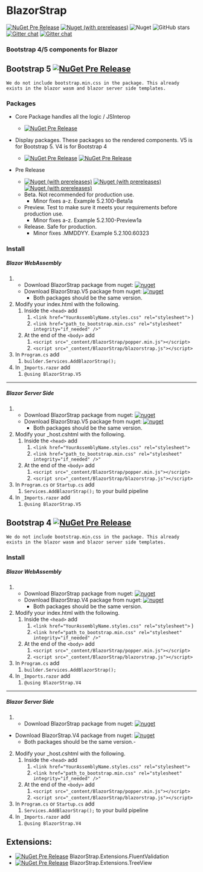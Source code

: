 # BlazorStrap
[![NuGet Pre Release](https://img.shields.io/nuget/v/BlazorStrap.svg)](https://www.nuget.org/packages/BlazorStrap/)
[![Nuget (with prereleases)](https://img.shields.io/nuget/vpre/BlazorStrap?color=orange)](https://www.nuget.org/packages/BlazorStrap/)
![Nuget](https://img.shields.io/nuget/dt/BlazorStrap)
![GitHub stars](https://img.shields.io/github/stars/chanan/BlazorStrap?color=orange)
[![Gitter chat](https://img.shields.io/badge/gitter-join-na?logo=gitter)](https://gitter.im/BlazorStrap/community)
[![Gitter chat](https://img.shields.io/badge/discord-join-na?logo=discord)](https://discord.gg/V7Y8s7WprR)

### Bootstrap 4/5 components for Blazor

## Bootstrap 5 [![NuGet Pre Release](https://img.shields.io/nuget/v/BlazorStrap.V5.svg)](https://www.nuget.org/packages/BlazorStrap.V5/)
`We do not include bootstrap.min.css in the package. This already exists in the blazor wasm and blazor server side templates.`

### Packages 
- Core Package handles all the logic / JSInterop
  - [![NuGet Pre Release](https://img.shields.io/nuget/v/BlazorStrap.svg)](https://www.nuget.org/packages/BlazorStrap/)
- Display packages. These packages so the rendered components. V5 is for Bootstrap 5. V4 is for Bootstrap 4
  - [![NuGet Pre Release](https://img.shields.io/nuget/v/BlazorStrap.V5.svg)](https://www.nuget.org/packages/BlazorStrap.V5/)
[![NuGet Pre Release](https://img.shields.io/nuget/v/BlazorStrap.V4.svg)](https://www.nuget.org/packages/BlazorStrap.V4/)

- Pre Release
  - [![Nuget (with prereleases)](https://img.shields.io/nuget/vpre/BlazorStrap?color=orange)](https://www.nuget.org/packages/BlazorStrap/)
[![Nuget (with prereleases)](https://img.shields.io/nuget/vpre/BlazorStrap.V5?color=orange)](https://www.nuget.org/packages/BlazorStrap.V5/)
[![Nuget (with prereleases)](https://img.shields.io/nuget/vpre/BlazorStrap.V4?color=orange)](https://www.nuget.org/packages/BlazorStrap.V4/)
  - Beta. Not recommended for production use.
    - Minor fixes a-z. Example 5.2.100-Beta1a
  - Preview. Test to make sure it meets your requirements before production use.
    - Minor fixes a-z. Example 5.2.100-Preview1a
  - Release. Safe for production. 
    - Minor fixes .MMDDYY. Example 5.2.100.60323
 
### Install
##### Blazor WebAssembly
1. - Download BlazorStrap package from nuget: [![nuget](https://img.shields.io/badge/nuget-Download%205.1.x-blue)](https://www.nuget.org/packages/BlazorStrap)
   - Download BlazorStrap.V5 package from nuget: [![nuget](https://img.shields.io/badge/nuget-Download%205.1.x-blue)](https://www.nuget.org/packages/BlazorStrap.V5)
      - Both packages should be the same version.
2. Modify your index.html with the following.
   1. Inside the ```<head>``` add
      1. ```<link href="YourAssemblyName.styles.css" rel="stylesheet">``` )
      2. ```<link href="path_to_bootstrap.min.css" rel="stylesheet" integrity="if_needed" />"```
   2. At the end of the ```<body>``` add
      1. ```<script src="_content/BlazorStrap/popper.min.js"></script>```
      2. ```<script src="_content/BlazorStrap/blazorstrap.js"></script>```
3. In ```Program.cs``` add
   1. ```builder.Services.AddBlazorStrap();```
4. In ```_Imports.razor``` add
   1. ```@using BlazorStrap.V5```
-----
##### Blazor Server Side
1.
   - Download BlazorStrap package from nuget: [![nuget](https://img.shields.io/badge/nuget-Download%205.1.x-blue)](https://www.nuget.org/packages/BlazorStrap)
   - Download BlazorStrap.V5 package from nuget: [![nuget](https://img.shields.io/badge/nuget-Download%205.1.x-blue)](https://www.nuget.org/packages/BlazorStrap.V5)
      - Both packages should be the same version.
2. Modify your _host.cshtml with the following.
   1. Inside the ```<head>``` add
      1. ```<link href="YourAssemblyName.styles.css" rel="stylesheet">```
      2. ```<link href="path_to_bootstrap.min.css" rel="stylesheet" integrity="if_needed" />"```
   2. At the end of the ```<body>``` add
      1. ```<script src="_content/BlazorStrap/popper.min.js"></script>```
      2. ```<script src="_content/BlazorStrap/blazorstrap.js"></script>```
3. In ```Program.cs``` or ```Startup.cs``` add
   1. ```Services.AddBlazorStrap();``` to your build pipeline
4. In ```_Imports.razor``` add
   1. ```@using BlazorStrap.V5```

## Bootstrap 4 [![NuGet Pre Release](https://img.shields.io/nuget/v/BlazorStrap.V4.svg)](https://www.nuget.org/packages/BlazorStrap.V4/)
`We do not include bootstrap.min.css in the package. This already exists in the blazor wasm and blazor server side templates.`

### Install
##### Blazor WebAssembly
1. - Download BlazorStrap package from nuget: [![nuget](https://img.shields.io/badge/nuget-Download%205.1.x-blue)](https://www.nuget.org/packages/BlazorStrap)
   - Download BlazorStrap.V4 package from nuget: [![nuget](https://img.shields.io/badge/nuget-Download%205.1.x-blue)](https://www.nuget.org/packages/BlazorStrap.V4)
      - Both packages should be the same version.
2. Modify your index.html with the following.
   1. Inside the ```<head>``` add
      1. ```<link href="YourAssemblyName.styles.css" rel="stylesheet">``` )
      2. ```<link href="path_to_bootstrap.min.css" rel="stylesheet" integrity="if_needed" />"```
   2. At the end of the ```<body>``` add
      1. ```<script src="_content/BlazorStrap/popper.min.js"></script>```
      2. ```<script src="_content/BlazorStrap/blazorstrap.js"></script>```
3. In ```Program.cs``` add
   1. ```builder.Services.AddBlazorStrap();```
4. In ```_Imports.razor``` add
   1. ```@using BlazorStrap.V4```
-----
##### Blazor Server Side
1. - Download BlazorStrap package from nuget: [![nuget](https://img.shields.io/badge/nuget-Download%205.1.x-blue)](https://www.nuget.org/packages/BlazorStrap)
- Download BlazorStrap.V4 package from nuget: [![nuget](https://img.shields.io/badge/nuget-Download%205.1.x-blue)](https://www.nuget.org/packages/BlazorStrap.V4)
   - Both packages should be the same version.-
2. Modify your _host.cshtml with the following.
   1. Inside the ```<head>``` add
      1. ```<link href="YourAssemblyName.styles.css" rel="stylesheet">```
      2. ```<link href="path_to_bootstrap.min.css" rel="stylesheet" integrity="if_needed" />"```
   2. At the end of the ```<body>``` add
      1. ```<script src="_content/BlazorStrap/popper.min.js"></script>```
      2. ```<script src="_content/BlazorStrap/blazorstrap.js"></script>```
3. In ```Program.cs``` or ```Startup.cs``` add
   1. ```Services.AddBlazorStrap();``` to your build pipeline
4. In ```_Imports.razor``` add
   1. ```@using BlazorStrap.V4```


## Extensions:
* [![NuGet Pre Release](https://img.shields.io/nuget/v/BlazorStrap.Extensions.FluentValidation.svg)](https://www.nuget.org/packages/BlazorStrap.Extensions.FluentValidation/) BlazorStrap.Extensions.FluentValidation
* [![NuGet Pre Release](https://img.shields.io/nuget/v/BlazorStrap.Extensions.TreeView.svg)](https://www.nuget.org/packages/BlazorStrap.Extensions.TreeView/) BlazorStrap.Extensions.TreeView

